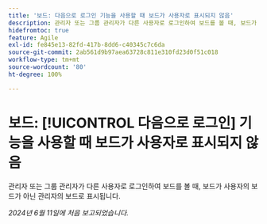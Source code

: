 ```yaml
---
title: '보드: 다음으로 로그인 기능을 사용할 때 보드가 사용자로 표시되지 않음'
description: 관리자 또는 그룹 관리자가 다른 사용자로 로그인하여 보드를 볼 때, 보드가 사용자의 보드가 아닌 관리자의 보드로 표시됩니다.
hidefromtoc: true
feature: Agile
exl-id: fe845e13-82fd-417b-8dd6-c40345c7c6da
source-git-commit: 2ab561d9b97aea63728c811e310fd23d0f51c018
workflow-type: tm+mt
source-wordcount: '80'
ht-degree: 100%

---
```


# 보드: [!UICONTROL 다음으로 로그인] 기능을 사용할 때 보드가 사용자로 표시되지 않음

관리자 또는 그룹 관리자가 다른 사용자로 로그인하여 보드를 볼 때, 보드가 사용자의 보드가 아닌 관리자의 보드로 표시됩니다.

_2024년 6월 11일에 처음 보고되었습니다._
